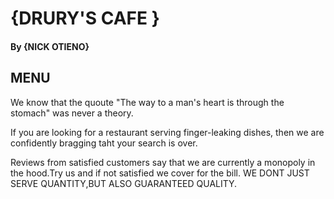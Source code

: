
# {DRURY'S CAFE }
#### By **{NICK OTIENO}**
## MENU
We know that the quoute "The way to a man's heart is through the stomach" was never a theory.

If you are looking for a restaurant serving finger-leaking dishes, then we are confidently bragging taht your search is over.

Reviews from satisfied customers say that we are currently a monopoly in the hood.Try us and if not satisfied we cover for the bill.
WE DONT JUST SERVE QUANTITY,BUT ALSO GUARANTEED QUALITY.